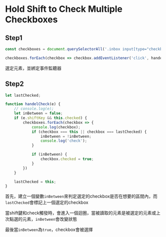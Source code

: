 # Hold Shift to Check Multiple Checkboxes

## Step1

```jsx
const checkboxes = document.querySelectorAll('.inbox input[type="checkbox"]');

checkboxes.forEach(checkbox => checkbox.addEventListener('click', handelCheck));
```

選定元素，並綁定事件監聽器

## Step2

```jsx
let lastChecked;

function handelCheck(e) {
    // console.log(e);
    let inBetween = false;
    if (e.shiftKey && this.checked) {
        checkboxes.forEach(checkbox => {
            console.log(checkbox);
            if (checkbox === this || checkbox === lastChecked) {
                inBetween = !inBetween;
                console.log('check');
            }

            if (inBetween) {
                checkbox.checked = true;
            }
        })
    }

    lastChecked = this;
}
```

首先，建立一個變數`inBetween`來判定選定的checkbox是否在想要的區間內，而`lastChecked`會標記上一個選定的checkbox

當shift鍵和check觸發時，會進入一個迴圈，當被讀取的元素是被選定的元素或上次點選的元素，`inBetween`會改變狀態

最後當`inBetween`為`true`，checkbox會被選擇
